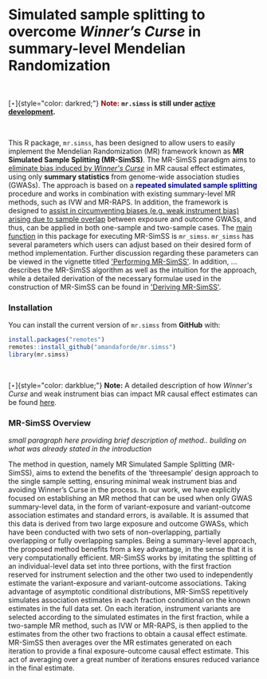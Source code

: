 # Simulated sample splitting to overcome *Winner’s Curse* in summary-level Mendelian Randomization

<br>

[$\star$]{style="color: darkred;"} <span style="color:darkred;">**Note:** </span> **`mr.simss` is still under <u> active
development</u>.**

<br>


This R package, `mr.simss`, has been designed to allow users to easily implement
the Mendelian Randomization (MR) framework known as **MR Simulated Sample Splitting  (MR-SimSS)**. The MR-SimSS paradigm aims to <u>eliminate bias induced by *Winner's Curse*</u> in MR causal effect estimates, using only **summary statistics** from genome-wide association studies (GWASs). The approach is based on a <span style="color:darkblue;">**repeated simulated sample splitting**</span> procedure and works in combination with existing summary-level MR methods, such as IVW and MR-RAPS. In addition, the framework is designed to <u>assist in circumventing biases (e.g. weak instrument bias) arising due to sample overlap</u> between exposure and outcome GWASs, and thus, can be applied in both one-sample and two-sample cases. The <u>main function</u> in this package for executing MR-SimSS is
`mr_simss`. `mr_simss` has several parameters which users can adjust based on
their desired form of method implementation. Further discussion regarding these
parameters can be viewed in the vignette titled ['Performing
MR-SimSS'](https://amandaforde.github.io/mr.simss/articles/perform-MR-SimSS.html). In addition, ... describes the MR-SimSS algorithm as well as the intuition for the approach, while a detailed derivation of the necessary formulae used in the construction of MR-SimSS can be found in ['Deriving
MR-SimSS'](https://amandaforde.github.io/mr.simss/articles/derive-MR-SimSS.html).


### Installation

You can install the current version of `mr.simss` from **GitHub** with:
``` r
install.packages("remotes")
remotes::install_github("amandaforde/mr.simss")
library(mr.simss)
```

<br>

[$\star$]{style="color: darkblue;"} **Note:** A detailed description of how *Winner's Curse* and weak instrument bias can impact MR causal effect estimates can be found [here](https://amandaforde.github.io/mr.simss/articles/wc_wib.html).


### MR-SimSS Overview
*small paragraph here providing brief description of method.. building on what was already stated in the introduction*


The method in question, namely MR Simulated Sample Splitting (MR-SimSS), aims to
extend the benefits of the ‘threesample’ design approach to the single sample
setting, ensuring minimal weak instrument bias and avoiding Winner’s Curse in
the process. In our work, we have explicitly focused on establishing an MR
method that can be used when only GWAS summary-level data, in the form of
variant-exposure and variant-outcome association estimates and standard errors,
is available. It is assumed that this data is derived from two large exposure
and outcome GWASs, which have been conducted with two sets of non-overlapping,
partially overlapping or fully overlapping samples. Being a summary-level
approach, the proposed method benefits from a key advantage, in the sense that
it is very computationally efficient. MR-SimSS works by imitating the splitting
of an individual-level data set into three portions, with the first fraction
reserved for instrument selection and the other two used to independently
estimate the variant-exposure and variant-outcome associations. Taking advantage
of asymptotic conditional distributions, MR-SimSS repetitively simulates
association estimates in each fraction conditional on the known estimates in the
full data set. On each iteration, instrument variants are selected according to
the simulated estimates in the first fraction, while a two-sample MR method,
such as IVW or MR-RAPS, is then applied to the estimates from the other two
fractions to obtain a causal effect estimate. MR-SimSS then averages over the MR
estimates generated on each iteration to provide a final exposure-outcome causal
effect estimate. This act of averaging over a great number of iterations ensures
reduced variance in the final estimate.
